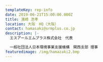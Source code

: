 ```yaml
---
templateKey: rep-info
date: 2019-06-21T15:00:00.000Z
title: 濱崎 浩孝
location: 大阪　HQ（大阪）
contact: hamasaki@srmplus.co.jp
description: |-
  エスアールエムプラス株式会社　代表

  一般社団法人日本環境事業支援機構　関西支部 理事
featuredimage: /img/hamazaki2.bmp
---
```


